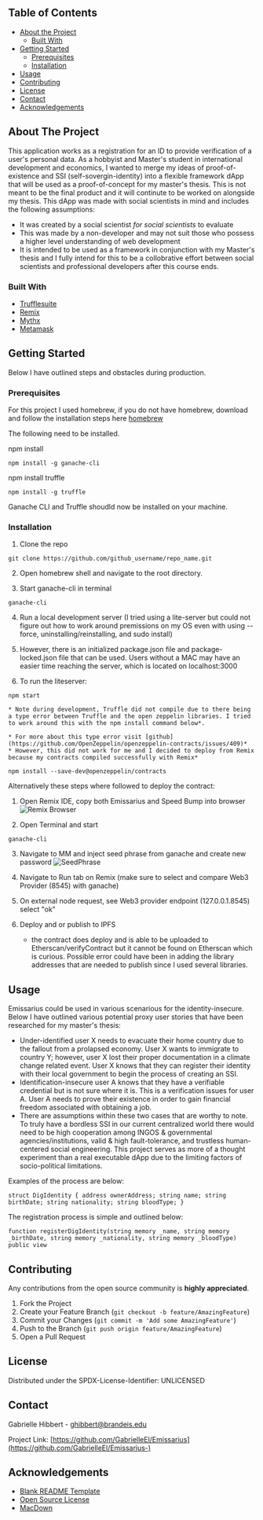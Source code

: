 <!-- TABLE OF CONTENTS -->
## Table of Contents

* [About the Project](#about-the-project)
  * [Built With](#built-with)
* [Getting Started](#getting-started)
  * [Prerequisites](#prerequisites)
  * [Installation](#installation)
* [Usage](#usage)
* [Contributing](#contributing)
* [License](#license)
* [Contact](#contact)
* [Acknowledgements](#acknowledgements)


<!-- ABOUT THE PROJECT -->
## About The Project

This application works as a registration for an ID to provide verification of a user's personal data. As a hobbyist and Master's student in international development and economics, I wanted to merge my ideas of proof-of-existence and SSI (self-sovergin-identity) into a flexible framework dApp that will be used as a proof-of-concept for my master's thesis. This is not meant to be the final product and it will continute to be worked on alongside my thesis. This dApp was made with social scientists in mind and includes the following assumptions: 

* It was created by a social scientist *for social scientists* to evaluate 
* This was made by a non-developer and may not suit those who possess a higher level understanding of web development
* It is intended to be used as a framework in conjunction with my Master's thesis and I fully intend for this to be a collobrative effort between social scientists and professional developers after this course ends. 


### Built With

* [Trufflesuite](https://www.trufflesuite.com/)
* [Remix](https://remix.ethereum.org/)
* [Mythx](https://mythx.io/)
* [Metamask](https://metamask.io/)


<!-- GETTING STARTED -->
## Getting Started

Below I have outlined steps and obstacles during production.

### Prerequisites
For this project I used homebrew, if you do not have homebrew, download and follow the installation steps here [homebrew](https://brew.sh/)

The following need to be installed. 

npm install
```
npm install -g ganache-cli 
```

npm install truffle
```
npm install -g truffle 
```

Ganache CLI and Truffle shoudld now be installed on your machine. 

### Installation

1. Clone the repo
```
git clone https://github.com/github_username/repo_name.git
```

2. Open homebrew shell and navigate to the root directory. 

3. Start ganache-cli in terminal 
```
ganache-cli 
```
4. Run a local development server (I tried using a lite-server but could not figure out how to work around premissions on my OS even with using --force, uninstalling/reinstalling, and sudo install)  

5. However, there is an initialized package.json file and package-locked.json file that can be used. Users without a MAC may have an easier time reaching the server, which is located on localhost:3000

6. To run the liteserver: 
```
npm start
``` 
	* Note during development, Truffle did not compile due to there being a type error between Truffle and the open zeppelin libraries. I tried to work around this with the npm install command below*. 

	* For more about this type error visit [github] (https://github.com/OpenZeppelin/openzeppelin-contracts/issues/409)* 
	* However, this did not work for me and I decided to deploy from Remix because my contracts compiled successfully with Remix* 


```
npm install --save-dev@openzeppelin/contracts
```

Alternatively these steps where followed to deploy the contract:

1. Open Remix IDE, copy both Emissarius and Speed Bump into browser 
![Remix Browser](https://drive.google.com/file/d/1J3eEGqwhdGX9JDY9MbRyKnCK4Tp-q5d1/view)

2. Open Terminal and start 
```
ganache-cli
```

3. Navigate to MM and inject seed phrase from ganache and create new password 
![SeedPhrase](https://drive.google.com/file/d/1J3eEGqwhdGX9JDY9MbRyKnCK4Tp-q5d1/view)

4. Navigate to Run tab on Remix (make sure to select and compare Web3 Provider (8545) with ganache) 


5. On external node request, see Web3 provider endpoint (127.0.0.1.8545) select "ok" 

6. Deploy and or publish to IPFS 
	* the contract does deploy and is able to be uploaded to Etherscan/verifyContract but it cannot be found on Etherscan which is curious. Possible error could have been in adding the library addresses that are needed to publish since I used several libraries. 




<!-- USAGE EXAMPLES -->
## Usage

Emissarius could be used in various scenarious for the identity-insecure. Below I have outlined various potential proxy user stories that have been researched for my master's thesis: 

* Under-identified user X needs to evacuate their home country due to the fallout from a prolapsed economy. User X wants to immigrate to country Y; however, user X lost their proper documentation in a climate change related event. User X knows that they can register their identity with their local government to begin the process of creating an SSI. 
* Identification-insecure user A knows that they have a verifiable credential but is not sure where it is. This is a verification issues for user A. User A needs to prove their existence in order to gain financial freedom associated with obtaining a job. 
* There are assumptions within these two cases that are worthy to note. To truly have a bordless SSI in our current centralized world there would need to be high cooperation among INGOS & governmental agencies/institutions, valid & high fault-tolerance, and trustless human-centered social engineering. This project serves as more of a thought experiment than a real executable dApp due to the limiting factors of socio-political limitations.    

Examples of the process are below: 

```
struct DigIdentity { address ownerAddress; string name; string birthDate; string nationality; string bloodType; } 
```

The registration process is simple and outlined below: 

```
function registerDigIdentity(string memory _name, string memory _birthDate, string memory _nationality, string memory _bloodType) public view 
``` 


<!-- CONTRIBUTING -->
## Contributing

Any contributions from the open source community is **highly appreciated**.

1. Fork the Project
2. Create your Feature Branch (`git checkout -b feature/AmazingFeature`)
3. Commit your Changes (`git commit -m 'Add some AmazingFeature'`)
4. Push to the Branch (`git push origin feature/AmazingFeature`)
5. Open a Pull Request



<!-- LICENSE -->
## License

Distributed under the SPDX-License-Identifier: UNLICENSED



<!-- CONTACT -->
## Contact

Gabrielle Hibbert -  ghibbert@brandeis.edu 

Project Link: [https://github.com/GabrielleEl/Emissarius](https://github.com/GabrielleEl/Emissarius-)



<!-- ACKNOWLEDGEMENTS -->
## Acknowledgements

* [Blank README Template](https://github.com/othneildrew/Best-README-Template)
* [Open Source License](https://spdx.org/licenses/)
* [MacDown](https://macdown.uranusjr.com/) 





<!-- MARKDOWN LINKS & IMAGES -->
<!-- https://www.markdownguide.org/basic-syntax/#reference-style-links -->
[contributors-shield]: https://img.shields.io/github/contributors/github_username/repo.svg?style=flat-square
[contributors-url]: https://github.com/github_username/repo/graphs/contributors
[forks-shield]: https://img.shields.io/github/forks/github_username/repo.svg?style=flat-square
[forks-url]: https://github.com/github_username/repo/network/members
[stars-shield]: https://img.shields.io/github/stars/github_username/repo.svg?style=flat-square
[stars-url]: https://github.com/github_username/repo/stargazers
[issues-shield]: https://img.shields.io/github/issues/github_username/repo.svg?style=flat-square
[issues-url]: https://github.com/github_username/repo/issues
[license-shield]: https://img.shields.io/github/license/github_username/repo.svg?style=flat-square
[license-url]: https://github.com/github_username/repo/blob/master/LICENSE.txt
[linkedin-shield]: https://img.shields.io/badge/-LinkedIn-black.svg?style=flat-square&logo=linkedin&colorB=555
[linkedin-url]: https://linkedin.com/in/github_username
[product-screenshot]: images/screenshot.png



